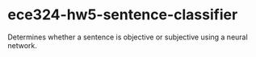 # ece324-hw5-sentence-classifier
Determines whether a sentence is objective or subjective using a neural network.
